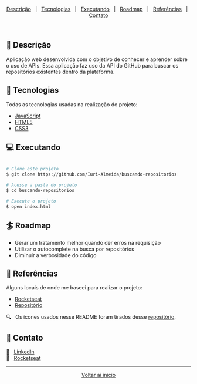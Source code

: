 <div align = "center" id = "top">

<p>

  <a href="#descricao">Descrição</a> &#xa0; | &#xa0;
  <a href="#tecnologias">Tecnologias</a> &#xa0; | &#xa0;
  <a href="#executando">Executando</a> &#xa0; | &#xa0;
  <a href="#roadmap">Roadmap</a> &#xa0; | &#xa0;
  <a href="#referencias">Referências</a> &#xa0; | &#xa0;
  <a href="#contato">Contato</a>

</p>

</div>

<br>

<div id = "descricao">

## :pushpin: Descrição ##

<p>

  Aplicação web desenvolvida com o objetivo de conhecer e aprender sobre o uso de APIs. Essa aplicação faz uso da API do GitHub para buscar os repositórios existentes dentro da plataforma.

</p>

</div>

<div id = "tecnologias">

## :rocket: Tecnologias ##

Todas as tecnologias usadas na realização do projeto:

* [JavaScript](https://developer.mozilla.org/pt-BR/docs/Web/JavaScript)
* [HTML5](https://developer.mozilla.org/pt-BR/docs/Web/HTML/HTML5)
* [CSS3](https://developer.mozilla.org/pt-BR/docs/Web/CSS)

</div>

<div id = "executando">

## :computer: Executando ##

```bash

# Clone este projeto
$ git clone https://github.com/Iuri-Almeida/buscando-repositorios

# Acesse a pasta do projeto
$ cd buscando-repositorios

# Execute o projeto
$ open index.html
```

</div>

<div id = "roadmap">

## :surfer: Roadmap ##

* Gerar um tratamento melhor quando der erros na requisição
* Utilizar o autocomplete na busca por repositórios
* Diminuir a verbosidade do código

</div>

<div id = "referencias">

## :key: Referências ##

Alguns locais de onde me baseei para realizar o projeto:

* [Rocketseat](https://rocketseat.com.br/)
* [Repositório](https://gist.github.com/justsml/529d0b1ddc5249095ff4b890aad5e801)

:mag: &#xa0; Os ícones usados nesse README foram tirados desse [repositório](https://gist.github.com/rxaviers/7360908).

</div>

<div id = "contato">

## :wave: Contato ##

:necktie: &#xa0; [LinkedIn](https://www.linkedin.com/in/iurilopesalmeida/)
<br>
:rocket: &#xa0; [Rocketseat](https://app.rocketseat.com.br/me/iurialmeida)

</div>

<hr>

<div align = "center">

<a href = "#top">Voltar ai início</a>

</div>
